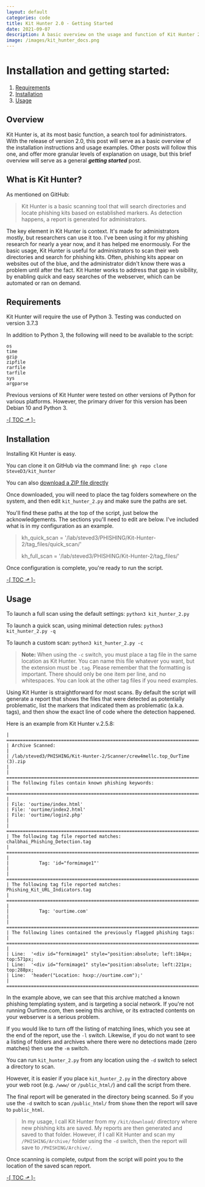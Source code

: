 ```yaml
---
layout: default
categories: code
title: Kit Hunter 2.0 - Getting Started
date: 2021-09-07
description: A basic overview on the usage and function of Kit Hunter 2.0
image: /images/kit_hunter_docs.png
---
```

# Installation and getting started:
1. [Requirements](#requirements)
2. [Installation](#install)
3. [Usage](#usage)

## Overview
Kit Hunter is, at its most basic function, a search tool for administrators. With the release of version 2.0, this post will serve as a basic overview of the installation instructions and usage examples. Other posts will follow this one, and offer more granular levels of explanation on usage, but this brief overview will serve as a general **_getting started_** post.

## What is Kit Hunter?

As mentioned on GitHub:
>Kit Hunter is a basic scanning tool that will search directories and locate phishing kits based on established markers. As detection happens, a report is generated for administrators.

The key element in Kit Hunter is context. It's made for administrators mostly, but researchers can use it too. I've been using it for my phishing research for nearly a year now, and it has helped me enormously. For the basic usage, Kit Hunter is useful for administrators to scan their web directories and search for phishing kits. Often, phishing kits appear on websites out of the blue, and the administrator didn't know there was a problem until after the fact. Kit Hunter works to address that gap in visibility, by enabling quick and easy searches of the webserver, which can be automated or ran on demand.

## Requirements <a name="requirements"></a>
Kit Hunter will require the use of Python 3. Testing was conducted on version 3.7.3

In addition to Python 3, the following will need to be available to the script:
```
os
time
gzip
zipfile
rarfile
tarfile
sys
argparse
```
Previous versions of Kit Hunter were tested on other versions of Python for various platforms. However, the primary driver for this version has been Debian 10 and Python 3.

<a class="top" href="#top"> -[ TOC &#x2B0F; ]- </a>

## Installation <a name="install"></a>
Installing Kit Hunter is easy.

You can clone it on GitHub via the command line: `gh repo clone SteveD3/kit_hunter`

You can also [download a ZIP file directly](https://github.com/SteveD3/kit_hunter/archive/refs/heads/master.zip)

Once downloaded, you will need to place the tag folders somewhere on the system, and then edit `kit_hunter_2.py` and make sure the paths are set.

You'll find these paths at the top of the script, just below the acknowledgements. The sections you'll need to edit are below. I've included what is in my configuration as an example.

>kh_quick_scan = '/lab/steved3/PHISHING/Kit-Hunter-2/tag_files/quick_scan/'
>
>kh_full_scan = '/lab/steved3/PHISHING/Kit-Hunter-2/tag_files/'

Once configuration is complete, you're ready to run the script.

<a class="top" href="#top"> -[ TOC &#x2B0F; ]- </a>

## Usage <a name="usage"></a>

To launch a full scan using the default settings:
`python3 kit_hunter_2.py`

To launch a quick scan, using minimal detection rules:
`python3 kit_hunter_2.py -q`

To launch a custom scan:
`python3 kit_hunter_2.py -c`

>**Note:** When using the `-c` switch, you must place a tag file in the same location as Kit Hunter. You can name this file whatever you want, but the extension must be `.tag`. Please remember that the formatting is important. There should only be one item per line, and no whitespaces. You can look at the other tag files if you need examples.

Using Kit Hunter is straightforward for most scans. By default the script will generate a report that shows the files that were detected as potentially problematic, list the markers that indicated them as problematic (a.k.a. tags), and then show the exact line of code where the detection happened.

Here is an example from Kit Hunter v.2.5.8:

```
| ==============================================================================
| Archive Scanned:
|
| /lab/steved3/PHISHING/Kit-Hunter-2/Scanner/crew4mellc.top_OurTime (3).zip
|
| ==============================================================================
| The following files contain known phishing keywords:
| ==============================================================================
|
| File: 'ourtime/index.html'
| File: 'ourtime/index2.html'
| File: 'ourtime/login2.php'
|
| ==============================================================================
| The following tag file reported matches: chalbhai_Phishing_Detection.tag
| ==============================================================================
|
|           Tag: 'id="formimage1"'
|
| ==============================================================================
| The following tag file reported matches: Phishing_Kit_URL_Indicators.tag
| ==============================================================================
|
|           Tag: 'ourtime.com'
|
| ==============================================================================
| The following lines contained the previously flagged phishing tags:
| ==============================================================================
|
| Line:  '<div id="formimage1" style="position:absolute; left:184px; top:571px;
| Line:  '<div id="formimage1" style="position:absolute; left:221px; top:288px;
| Line:  'header("Location: hxxp://ourtime.com");'
| ==============================================================================
```

In the example above, we can see that this archive matched a known phishing templating system, and is targeting a social network. If you're not running Ourtime.com, then seeing this archive, or its extracted contents on your webserver is a serious problem.

If you would like to turn off the listing of matching lines, which you see at the end of the report, use the `-l` switch. Likewise, if you do not want to see a listing of folders and archives where there were no detections made (zero matches) then use the `-m` switch.

You can run `kit_hunter_2.py` from any location using the `-d` switch to select a directory to scan.

However, it is easier if you place `kit_hunter_2.py` in the directory above your web root (e.g. `/www/` or `/public_html/`) and call the script from there.

The final report will be generated in the directory being scanned. So if you use the `-d` switch to scan `/public_html/` from `$home` then the report will save to `public_html`.

>In my usage, I call Kit Hunter from my `/kit/download/` directory where new phishing kits are saved. My reports are then generated and saved to that folder. However, if I call Kit Hunter and scan my `/PHISHING/Archive/` folder using the `-d` switch, then the report will save to `/PHISHING/Archive/`.

Once scanning is complete, output from the script will point you to the location of the saved scan report.

<a class="top" href="#top"> -[ TOC &#x2B0F; ]- </a>
